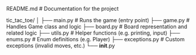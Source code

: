 README.md              # Documentation for the project

tic_tac_toe/
│
├── main.py              # Runs the game (entry point)
├── game.py              # Handles Game class and logic
├── board.py             # Board representation and related logic
├── utils.py             # Helper functions (e.g. printing, input)
├── enums.py             # Enum definitions (e.g. Player)
├── exceptions.py        # Custom exceptions (invalid moves, etc.)
└── __init__.py

